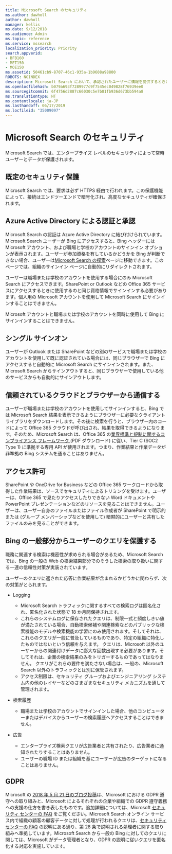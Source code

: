 ```yaml
---
title: Microsoft Search のセキュリティ
ms.author: dawholl
author: dawholl
manager: kellis
ms.date: 9/12/2018
ms.audience: Admin
ms.topic: reference
ms.service: mssearch
localization_priority: Priority
search.appverid:
- BFB160
- MET150
- MOE150
ms.assetid: 50461cb9-8707-46c1-935a-1b9608a98800
ROBOTS: NOINDEX
description: Microsoft Search において、承認されたユーザーに情報を提供するときにエンタープライズのデータとユーザーを保護します
ms.openlocfilehash: b079a693f7289977c9f7545ec049828f76939ee0
ms.sourcegitcommit: 6f4756d2887c66030c5e7b81fb936d673bb594a8
ms.translationtype: HT
ms.contentlocale: ja-JP
ms.lasthandoff: 06/17/2019
ms.locfileid: "35009097"
---
```

# <a name="security-for-microsoft-search"></a>Microsoft Search のセキュリティ

Microsoft Search では、エンタープライズ レベルのセキュリティによって常時ユーザーとデータが保護されます。


## <a name="secure-by-default"></a>既定のセキュリティ保護

Microsoft Search では、要求は必ず HTTPS 経由で行われます。この保護機能によって、接続はエンドツーエンドで暗号化され、高度なセキュリティが確保されます。
  
## <a name="authentication-and-authorization-with-azure-active-directory"></a>Azure Active Directory による認証と承認

Microsoft Search の認証は Azure Active Directory に結び付けられています。Microsoft Search ユーザーが Bing にアクセスすると、Bing ヘッダーには Microsoft アカウント、および職場と学校のアカウントのサインイン オプションが表示されます。ユーザーが参加資格を有しているかどうかを Bing が判断できない場合、ユーザーは[Microsoft Search の探索](https://www.bing.com/business/explore)ページに移動できます。このページでは、組織のサインイン ページに自動的にリダイレクトされます。
  
ユーザーは職場または学校のアカウントを使用する場合にのみ Microsoft Search にアクセスできます。SharePoint or Outlook などの Office 365 サービスにアクセスするときに使用するのと同じ資格情報でサインインする必要があります。個人用の Microsoft アカウントを使用して Microsoft Search にサインインすることはできません。
  
Microsoft アカウントと職場または学校のアカウントを同時に使用して Bing にサインインすることはできません。
  
## <a name="single-sign-on"></a>シングル サインオン

ユーザーが Outlook または SharePoint などの別のサービスで職場または学校のアカウントを使用して既に認証されている場合には、同じブラウザーで Bing にアクセスすると自動的に Microsoft Search にサインインされます。また、Microsoft Search からサインアウトすると、同じブラウザーで使用している他のサービスからも自動的にサインアウトします。
  
## <a name="communicates-with-the-trusted-cloud-from-the-browser"></a>信頼されているクラウドとブラウザーから通信する

ユーザーが職場または学校のアカウントを使用してサインインすると、Bing では Microsoft Search 結果を表示できるようにブラウザーに必要なクライアント ライブラリをダウンロードします。その後に検索を行うと、ブラウザー内のコードによって Office 365 クラウドが呼び出され、結果を取得できるようになります。そのため、Microsoft Search は、Office 365 の[業界標準と規制に関するコンプライアンス フレームワーク ](https://download.microsoft.com/download/B/2/7/B27B3EF3-8849-4C18-8BA4-5AD755728620/Compliance%20Framework_customer%20guidance.pdf) (PDF ダウンロード) に従い、Tier C (SOC2 Type 1) に準拠する専用 API が使用されます。つまり、作業結果と作業データが非準拠の Bing システムを通ることはありません。 
  
## <a name="permissions"></a>アクセス許可

SharePoint や OneDrive for Business などの Office 365 ワークロードから取得した作業結果は、ソースでセキュリティによるトリミングを受けます。ユーザーは、Office 365 で見たりアクセスしたりできない Word ドキュメントや PowerPoint プレゼンテーションなどのリソースを見ることはできません。ユーザーは、ユーザー自身のファイルまたはファイル作成者が SharePoint で明示的または (グループ メンバーシップなどを使用して) 暗黙的にユーザーと共有したファイルのみを見ることができます。
  
## <a name="protects-user-queries-from-the-public-portion-of-bing"></a>Bing の一般部分からユーザーのクエリを保護する

職務に関連する検索は機密性が求められる場合があるため、Microsoft Search では、Bing の一般の Web の検索結果部分でのそうした検索の取り扱いに関する一連の信頼性対策が実装されています。
  
ユーザーのクエリに返された応答に作業結果が含まれるかどうかに関わらず、次の対策がとられます。
  
- Logging 
  - Microsoft Search トラフィックに関するすべての検索ログは匿名化され、匿名化された状態で 18 か月間保持されます。
  - これらのシステムログに保存されたクエリは、制限一式と頻度しきい値が満たされている場合、自動検索候補や関連検索などのパブリックな検索機能のモデルや検索機能の学習にのみ使用されます。そしてそれは、これらのクエリが一般に普及しているものであり、特定の組織に特化したものではないという信頼を与えます。 クエリは、Microsoft 以外のユーザーからの関連付けデータに膨大な回数出現する必要があります。そしてそれは、企業の検索結果のみをトリガーするものであってはなりません。 クエリがこれらの要件を満たさない場合は、一般の、Microsoft Search 以外のトラフィックとは別に保管されます。
  - アクセス制限は、セキュリティ グループおよびエンジニアリング システム内の他のレイヤーなどのさまざまなセキュリティ メカニズムを通して管理されます。
- 検索履歴    
  - 職場または学校のアカウントでサインインした場合、他のコンピューターまたはデバイスからユーザーの検索履歴へアクセスすることはできません。
 
- 広告   
  - エンタープライズ検索クエリが広告業者と共有されたり、広告業者に通知されたりすることはありません。
  - ユーザーの職場 ID または組織を基にユーザーが広告のターゲットになることはありません。
    
## <a name="gdpr"></a>GDPR

Microsoft の [2018 年 5 月 21 日のブログ投稿](https://blogs.microsoft.com/on-the-issues/2018/05/21/microsofts-commitment-to-gdpr-privacy-and-putting-customers-in-control-of-their-own-data/)は、Microsoft における GDPR 遵守への取り組みと、Microsoft によるそれぞれの企業や組織での GDPR 遵守義務への支援の仕方を書き表したものです。追加詳細については、Microsoft [セキュリティ センターの FAQ](https://www.microsoft.com/en-us/trustcenter/privacy/gdpr/gdpr-faqs) をご覧ください。Microsoft Search オンライン サービス内で組織の顧客の顧客データに対して処理が行われるクエリは、[セキュリティ センターの FAQ](https://www.microsoft.com/en-us/trustcenter/privacy/gdpr/gdpr-faqs) の説明にある通り、第 28 条で説明される処理者に関する取り組みへ準拠しています。Microsoft Search から一般の Bing に対してのクエリに関しては、Microsoft がデータ管理者となり、GDPR の説明に従いクエリを匿名化する対応を実施しています。